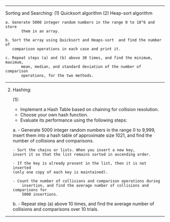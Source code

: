 
---------------------------------------------------------------------------------
Sorting and Searching:
	(1) Quicksort algorithm
	(2) Heap-sort algorithm

	a. Generate 5000 integer random numbers in the range 0 to 10^6 and store 
    	   them in an array. 
	
	b. Sort the array using Quicksort and Heaps-sort  and find the number of
	   comparison operations in each case and print it.
	
	c. Repeat steps (a) and (b) above 30 times, and find the minimum, maximum,   
           mean, median, and standard deviation of the number of comparison 
           operations, for the two methods.
---------------------------------------------------------------------------------
2.	Hashing: 
	
	(1): 

	- Implement a Hash Table based on chaining for collision resolution. 
	- Choose your own hash function. 
	- Evaluate its performance using the following steps:
	
	a. 
		- Generate 5000 integer random numbers in the range 0 to 9,999, insert 
        	them into a hash table of approximate size 1021, and find the number of 
        	collisions and comparisons. 
		
		- Sort the chains or lists. When you insert a new key,
		insert it so that the list remains sorted in ascending order. 

		- If the key is already present in the list, then it is not inserted 
		(only one copy of each key is maintained). 

		- Count the number of collisions and comparison operations during 
        	insertion, and find the average number of collisions and comparisons for 
        	5000 insertions.

	b. 
		- Repeat step (a) above 10 times, and find the average number of 
        	collisions and comparisons over 10 trials. 
---------------------------------------------------------------------------------
